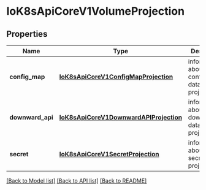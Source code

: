 # IoK8sApiCoreV1VolumeProjection

## Properties
Name | Type | Description | Notes
------------ | ------------- | ------------- | -------------
**config_map** | [**IoK8sApiCoreV1ConfigMapProjection**](IoK8sApiCoreV1ConfigMapProjection.md) | information about the configMap data to project | [optional] 
**downward_api** | [**IoK8sApiCoreV1DownwardAPIProjection**](IoK8sApiCoreV1DownwardAPIProjection.md) | information about the downwardAPI data to project | [optional] 
**secret** | [**IoK8sApiCoreV1SecretProjection**](IoK8sApiCoreV1SecretProjection.md) | information about the secret data to project | [optional] 

[[Back to Model list]](../README.md#documentation-for-models) [[Back to API list]](../README.md#documentation-for-api-endpoints) [[Back to README]](../README.md)


